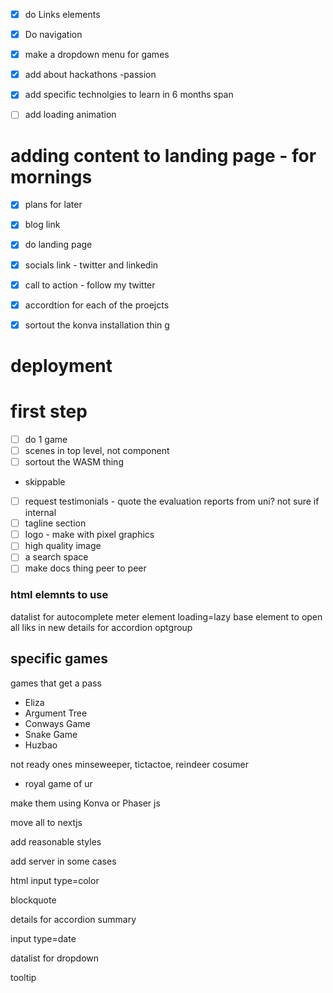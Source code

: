 

- [x] do Links elements
- [x] Do navigation
- [x] make a dropdown menu for games 

- [x] add about hackathons -passion 
- [x] add specific technolgies to learn in 6 months span


- [ ] add loading animation

# adding content to landing page - for mornings
- [x] plans for later
- [x] blog link
- [x] do landing page
- [x] socials link - twitter and linkedin
- [x] call to action  - follow my twitter

- [x] accordtion for each of the proejcts
- [x] sortout the konva installation thin g

# deployment

# first step
- [ ] do 1 game 
- [ ] scenes in top level, not component
- [ ] sortout the WASM thing

- skippable
- [ ] request testimonials - quote the evaluation reports from uni? not sure if internal 
- [ ] tagline section
- [ ] logo - make with pixel graphics
- [ ] high quality image
- [ ] a search space
- [ ] make docs thing peer to peer

### html elemnts to use
datalist for autocomplete
meter element
loading=lazy
base element to open all liks in new 
details for accordion
optgroup

## specific games

games that get a pass
- Eliza
- Argument Tree
- Conways Game
- Snake Game
- Huzbao


not ready ones
minseweeper, tictactoe, reindeer cosumer
- royal game of ur

make them using Konva or Phaser js

move all to nextjs

add reasonable styles

add server in some cases


html input type=color

blockquote 

details for accordion
summary

input type=date


datalist for dropdown

tooltip